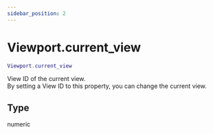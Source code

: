 ```yaml
---
sidebar_position: 2
---
```


# Viewport.current_view
```lua
Viewport.current_view
```
View ID of the current view.<br/>
By setting a View ID to this property, you can change the current view.

## Type
numeric